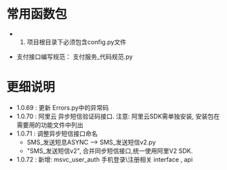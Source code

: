 # 常用函数包

-
    1. 项目根目录下必须包含config.py文件

- 支付接口编写规范：
  支付服务_代码规范.py

# 更细说明

- 1.0.69 : 更新 Errors.py中的异常码
- 1.0.70 : 阿里云 异步短信验证码接口.  注意: 阿里云SDK需单独安装, 安装包在需要用的功能文件中列出
- 1.0.71 : 调整异步短信接口命名 
  - SMS_发送短息ASYNC --> SMS_发送短信v2.py
  - "SMS_发送短信v2", 合并同步短信接口,统一使用阿里V2 SDK.
- 1.0.72 : 新增: msvc_user_auth 手机登录\注册相关 interface , api 
